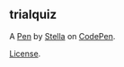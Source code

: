 trialquiz
---------


A [Pen](https://codepen.io/Stoodlesz/pen/VwyOMME) by [Stella](https://codepen.io/Stoodlesz) on [CodePen](https://codepen.io).

[License](https://codepen.io/license/pen/VwyOMME).